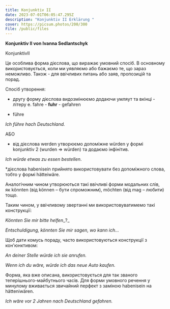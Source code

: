 ```yaml
---
title: Konjunktiv II
date: 2023-07-01T06:05:47.295Z
description: "Konjunktiv II Erklärung "
cover: https://picsum.photos/200/300
File: /public/files
---
```


**Konjunktiv II von Ivanna Sedlantschyk**
KonjunktivII

Це особлива форма дієслова, що виражає умовний спосіб. В основному використовується, коли ми уявляємо або бажаємо те, що зараз неможливо. Також - для ввічливих питань або заяв, пропозицій та порад.

Спосіб утворення:
 - другу форму дієслова видозмінюємо додаючи умляут та вкінці - літеру е.
fahre - **fuhr** - gefahren

- führe

_Ich führe hach Deutschland._

АБО

- від дієслова werden утворюємо допоміжне würden у формі konjunktiv 2 (wurden =\> würden) та додаємо інфінітив.

_Ich würde etwas zu essen bestellen_.

\*дієслова habenisein прийнято використовувати без допоміжного слова, тобто у формі hätteiwäre.

Аналогічним чином утворюються такі ввічливі форми модальних слів, як könnten (від können – бути спроможним), möchten (від mag – любити) тощо.

Таким чином, у ввічливому звертанні ми використовуватимемо такі конструкції:

_Könnten Sie mir bitte helfen__?_

_Entschuldigung, könnten Sie mir sagen, wo kann ich…_

Щоб дати комусь пораду, часто використовуються конструкції з кон'юнктивом:

_An deiner Stelle würde ich sie anrufen._

_Wenn ich du wäre, würde ich das neue Auto kaufen._

Форма, яка вже описана, використовується для так званого теперішнього-майбутнього часів. Для форми умовного речення у минулому вживається звичайний перфект з заміною habenisein на hätteniwären.

_Ich wäre vor 2 Jahren nach Deutschland gefahren._